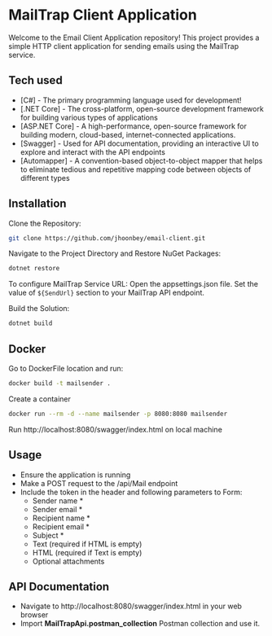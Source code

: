# MailTrap Client Application

Welcome to the Email Client Application repository! This project provides a simple HTTP client application for sending emails using the MailTrap service.

## Tech used

- [C#] - The primary programming language used for development!
- [.NET Core] - The cross-platform, open-source development framework for building various types of applications
- [ASP.NET Core] - A high-performance, open-source framework for building modern, cloud-based, internet-connected applications.
- [Swagger] - Used for API documentation, providing an interactive UI to explore and interact with the API endpoints
- [Automapper] - A convention-based object-to-object mapper that helps to eliminate tedious and repetitive mapping code between objects of different types

## Installation

Clone the Repository:

```sh
git clone https://github.com/jhoonbey/email-client.git
```
Navigate to the Project Directory and Restore NuGet Packages:

```sh
dotnet restore
```
To configure MailTrap Service URL:
Open the appsettings.json file. Set the value of `${SendUrl}` section to your MailTrap API endpoint.

Build the Solution:
```sh
dotnet build
```


## Docker

Go to DockerFile location and run:

```sh
docker build -t mailsender .
```
Create a container

```sh
docker run --rm -d --name mailsender -p 8080:8080 mailsender
```

Run http://localhost:8080/swagger/index.html on local machine

## Usage

- Ensure the application is running
- Make a POST request to the /api/Mail endpoint
- Include the token in the header and following parameters to Form:
  + Sender name *
  + Sender email *
  + Recipient name *
  + Recipient email *
  + Subject *
  + Text (required if HTML is empty)
  + HTML (required if Text is empty)
  + Optional attachments

## API Documentation

- Navigate to http://localhost:8080/swagger/index.html in your web browser
- Import **MailTrapApi.postman_collection** Postman collection and use it.
